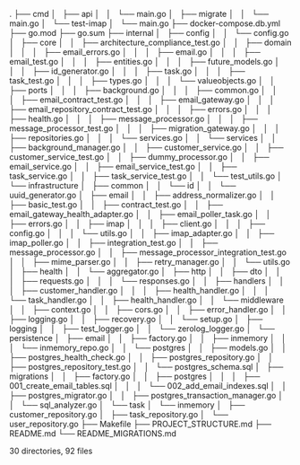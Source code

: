 .
├── cmd
│   ├── api
│   │   └── main.go
│   ├── migrate
│   │   └── main.go
│   └── test-imap
│       └── main.go
├── docker-compose.db.yml
├── go.mod
├── go.sum
├── internal
│   ├── config
│   │   └── config.go
│   ├── core
│   │   ├── architecture_compliance_test.go
│   │   ├── domain
│   │   │   ├── email_errors.go
│   │   │   ├── email.go
│   │   │   ├── email_test.go
│   │   │   ├── entities.go
│   │   │   ├── future_models.go
│   │   │   ├── id_generator.go
│   │   │   ├── task.go
│   │   │   ├── task_test.go
│   │   │   ├── types.go
│   │   │   └── valueobjects.go
│   │   ├── ports
│   │   │   ├── background.go
│   │   │   ├── common.go
│   │   │   ├── email_contract_test.go
│   │   │   ├── email_gateway.go
│   │   │   ├── email_repository_contract_test.go
│   │   │   ├── errors.go
│   │   │   ├── health.go
│   │   │   ├── message_processor.go
│   │   │   ├── message_processor_test.go
│   │   │   ├── migration_gateway.go
│   │   │   ├── repositories.go
│   │   │   └── services.go
│   │   └── services
│   │       ├── background_manager.go
│   │       ├── customer_service.go
│   │       ├── customer_service_test.go
│   │       ├── dummy_processor.go
│   │       ├── email_service.go
│   │       ├── email_service_test.go
│   │       ├── task_service.go
│   │       ├── task_service_test.go
│   │       └── test_utils.go
│   └── infrastructure
│       ├── common
│       │   └── id
│       │       └── uuid_generator.go
│       ├── email
│       │   ├── address_normalizer.go
│       │   ├── basic_test.go
│       │   ├── contract_test.go
│       │   ├── email_gateway_health_adapter.go
│       │   ├── email_poller_task.go
│       │   ├── errors.go
│       │   ├── imap
│       │   │   ├── client.go
│       │   │   ├── config.go
│       │   │   └── utils.go
│       │   ├── imap_adapter.go
│       │   ├── imap_poller.go
│       │   ├── integration_test.go
│       │   ├── message_processor.go
│       │   ├── message_processor_integration_test.go
│       │   ├── mime_parser.go
│       │   ├── retry_manager.go
│       │   └── utils.go
│       ├── health
│       │   └── aggregator.go
│       ├── http
│       │   ├── dto
│       │   │   ├── requests.go
│       │   │   └── responses.go
│       │   ├── handlers
│       │   │   ├── customer_handler.go
│       │   │   ├── health_handler.go
│       │   │   └── task_handler.go
│       │   ├── health_handler.go
│       │   └── middleware
│       │       ├── context.go
│       │       ├── cors.go
│       │       ├── error_handler.go
│       │       ├── logging.go
│       │       ├── recovery.go
│       │       └── setup.go
│       ├── logging
│       │   ├── test_logger.go
│       │   └── zerolog_logger.go
│       └── persistence
│           ├── email
│           │   ├── factory.go
│           │   ├── inmemory
│           │   │   └── inmemory_repo.go
│           │   └── postgres
│           │       ├── models.go
│           │       ├── postgres_health_check.go
│           │       ├── postgres_repository.go
│           │       ├── postgres_repository_test.go
│           │       └── postgres_schema.sql
│           ├── migrations
│           │   ├── factory.go
│           │   ├── postgres
│           │   │   ├── 001_create_email_tables.sql
│           │   │   └── 002_add_email_indexes.sql
│           │   ├── postgres_migrator.go
│           │   ├── postgres_transaction_manager.go
│           │   └── sql_analyzer.go
│           └── task
│               └── inmemory
│                   ├── customer_repository.go
│                   ├── task_repository.go
│                   └── user_repository.go
├── Makefile
├── PROJECT_STRUCTURE.md
├── README.md
└── README_MIGRATIONS.md

30 directories, 92 files
